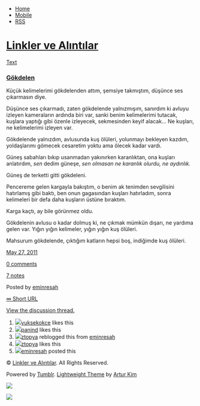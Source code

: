 -   [Home](/)
-   [Mobile](/mobile)
-   [RSS](http://eminresah.tumblr.com/rss)

[Linkler ve Alıntılar](/)
=========================

[Text](http://eminresah.tumblr.com/post/5887923123/gokdelen)

### [Gökdelen](http://eminresah.tumblr.com/post/5887923123/gokdelen)

Küçük kelimelerimi gökdelenden attım, şemsiye takmıştım, düşünce ses
çıkarmasın diye.

Düşünce ses çıkarmadı, zaten gökdelende yalnızmışım, sanırdım ki avluyu
izleyen kameraların ardında biri var, sanki benim kelimelerimi tutacak,
kuşlara yaptığı gibi özenle izleyecek, sekmesinden keyif alacak… Ne
kuşları, ne kelimelerimi izleyen var.

Gökdelende yalnızdım, avlusunda kuş ölüleri, yolunmayı bekleyen kazdım,
yoldaşlarımı gömecek cesaretim yoktu ama ölecek kadar vardı.

Güneş sabahları bıkıp usanmadan yakınırken karanlıktan, ona kuşları
anlatırdım, *sen* dedim güneşe, *sen olmasan ne karanlık olurdu, ne
aydınlık.*

Güneş de terketti gitti gökdeleni.

Pencereme gelen kargayla bakıştım, o benim ak tenimden sevgilisini
hatırlamış gibi baktı, ben onun gagasından kuşları hatırladım, sonra
kelimeleri bir defa daha kuşların üstüne bıraktım.

Karga kaçtı, ay bile görünmez oldu.

Gökdelenin avlusu o kadar dolmuş ki, ne çıkmak mümkün dışarı, ne yardıma
gelen var. Yığın yığın kelimeler, yığın yığın kuş ölüleri.

Mahsurum gökdelende, çıktığım katların hepsi boş, indiğimde kuş ölüleri.

[May 27, 2011](http://eminresah.tumblr.com/post/5887923123/gokdelen)

[0
comments](http://eminresah.tumblr.com/post/5887923123/gokdelen#disqus_thread)

[7 notes](http://eminresah.tumblr.com/post/5887923123/gokdelen#notes)

Posted by [eminresah](http://eminresah.tumblr.com/)

[∞ Short URL](http://tmblr.co/ZWS1Oy5UyfEp)

[View the discussion thread.](http://erblog.disqus.com/?url=ref)

1.  [![](http://38.media.tumblr.com/avatar_5bb990711081_16.png)](http://yuksekokce.tumblr.com/ "highheels ")[yuksekokce](http://yuksekokce.tumblr.com/ "highheels")
    likes this
2.  [![](http://38.media.tumblr.com/avatar_d56ba67c21c7_16.png)](http://panind.tumblr.com/ "pdunin ")[panind](http://panind.tumblr.com/ "pdunin")
    likes this
3.  [![](http://38.media.tumblr.com/avatar_17d7756f7f8f_16.png)](http://ztopya.tumblr.com/ "aglea")[ztopya](http://ztopya.tumblr.com/ "aglea")
    reblogged this from
    [eminresah](http://eminresah.tumblr.com/ "Linkler ve Alıntılar")
4.  [![](http://38.media.tumblr.com/avatar_17d7756f7f8f_16.png)](http://ztopya.tumblr.com/ "aglea ")[ztopya](http://ztopya.tumblr.com/ "aglea")
    likes this
5.  [![](http://38.media.tumblr.com/avatar_06c8562d8d9e_16.png)](http://eminresah.tumblr.com/ "Linkler ve Alıntılar")[eminresah](http://eminresah.tumblr.com/ "Linkler ve Alıntılar")
    posted this

© [Linkler ve Alıntılar](/). All Rights Reserved.

Powered by [Tumblr](http://tumblr.com). [Lightweight
Theme](http://www.tumblr.com/theme/10820) by [Artur
Kim](http://arturkim.com)

![](https://px.srvcs.tumblr.com/impixu?T=1434918963&J=eyJ0eXBlIjoidXJsIiwidXJsIjoiaHR0cDpcL1wvZW1pbnJlc2FoLnR1bWJsci5jb21cL3Bvc3RcLzU4ODc5MjMxMjNcL2dva2RlbGVuIiwicmVxdHlwZSI6MCwicm91dGUiOiJcL3Bvc3RcLzppZFwvOnN1bW1hcnkiLCJub3NjcmlwdCI6MX0=&U=DEDBCCHBLC&K=e158c0b739dc73c49f7569aabc894c279b6189293e87b80a6376b33708d84343&R=)

![](https://px.srvcs.tumblr.com/impixu?T=1434918963&J=eyJ0eXBlIjoicG9zdCIsInVybCI6Imh0dHA6XC9cL2VtaW5yZXNhaC50dW1ibHIuY29tXC9wb3N0XC81ODg3OTIzMTIzXC9nb2tkZWxlbiIsInJlcXR5cGUiOjAsInJvdXRlIjoiXC9wb3N0XC86aWRcLzpzdW1tYXJ5IiwicG9zdHMiOlt7InBvc3RpZCI6IjU4ODc5MjMxMjMiLCJibG9naWQiOiIzNjQ4MDI4Iiwic291cmNlIjozM31dLCJub3NjcmlwdCI6MX0=&U=DGHBENNOLB&K=321ecc91d8e75aff784de9b2de03b9e7870db9b2dec18b4090e3d8502d91bdbc&R=)

